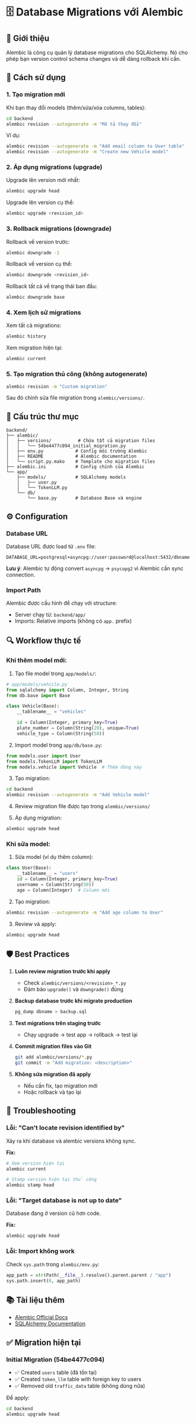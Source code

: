 # 🗄️ Database Migrations với Alembic

## 📖 Giới thiệu

Alembic là công cụ quản lý database migrations cho SQLAlchemy. Nó cho phép bạn version control schema changes và dễ dàng rollback khi cần.

## 🚀 Cách sử dụng

### 1. Tạo migration mới

Khi bạn thay đổi models (thêm/sửa/xóa columns, tables):

```bash
cd backend
alembic revision --autogenerate -m "Mô tả thay đổi"
```

Ví dụ:

```bash
alembic revision --autogenerate -m "Add email column to User table"
alembic revision --autogenerate -m "Create new Vehicle model"
```

### 2. Áp dụng migrations (upgrade)

Upgrade lên version mới nhất:

```bash
alembic upgrade head
```

Upgrade lên version cụ thể:

```bash
alembic upgrade <revision_id>
```

### 3. Rollback migrations (downgrade)

Rollback về version trước:

```bash
alembic downgrade -1
```

Rollback về version cụ thể:

```bash
alembic downgrade <revision_id>
```

Rollback tất cả về trạng thái ban đầu:

```bash
alembic downgrade base
```

### 4. Xem lịch sử migrations

Xem tất cả migrations:

```bash
alembic history
```

Xem migration hiện tại:

```bash
alembic current
```

### 5. Tạo migration thủ công (không autogenerate)

```bash
alembic revision -m "Custom migration"
```

Sau đó chỉnh sửa file migration trong `alembic/versions/`.

## 📁 Cấu trúc thư mục

```
backend/
├── alembic/
│   ├── versions/          # Chứa tất cả migration files
│   │   └── 54be4477c094_initial_migration.py
│   ├── env.py            # Config môi trường Alembic
│   ├── README            # Alembic documentation
│   └── script.py.mako    # Template cho migration files
├── alembic.ini           # Config chính của Alembic
└── app/
    ├── models/           # SQLAlchemy models
    │   ├── user.py
    │   └── TokenLLM.py
    └── db/
        └── base.py       # Database Base và engine
```

## ⚙️ Configuration

### Database URL

Database URL được load từ `.env` file:

```env
DATABASE_URL=postgresql+asyncpg://user:password@localhost:5432/dbname
```

**Lưu ý**: Alembic tự động convert `asyncpg` → `psycopg2` vì Alembic cần sync connection.

### Import Path

Alembic được cấu hình để chạy với structure:

- Server chạy từ: `backend/app/`
- Imports: Relative imports (không có `app.` prefix)

## 🔍 Workflow thực tế

### Khi thêm model mới:

1. Tạo file model trong `app/models/`:

```python
# app/models/vehicle.py
from sqlalchemy import Column, Integer, String
from db.base import Base

class Vehicle(Base):
    __tablename__ = "vehicles"

    id = Column(Integer, primary_key=True)
    plate_number = Column(String(20), unique=True)
    vehicle_type = Column(String(50))
```

2. Import model trong `app/db/base.py`:

```python
from models.user import User
from models.TokenLLM import TokenLLM
from models.vehicle import Vehicle  # Thêm dòng này
```

3. Tạo migration:

```bash
cd backend
alembic revision --autogenerate -m "Add Vehicle model"
```

4. Review migration file được tạo trong `alembic/versions/`

5. Áp dụng migration:

```bash
alembic upgrade head
```

### Khi sửa model:

1. Sửa model (ví dụ thêm column):

```python
class User(Base):
    __tablename__ = "users"
    id = Column(Integer, primary_key=True)
    username = Column(String(50))
    age = Column(Integer)  # Column mới
```

2. Tạo migration:

```bash
alembic revision --autogenerate -m "Add age column to User"
```

3. Review và apply:

```bash
alembic upgrade head
```

## 🛡️ Best Practices

1. **Luôn review migration trước khi apply**

   - Check `alembic/versions/<revision>_*.py`
   - Đảm bảo `upgrade()` và `downgrade()` đúng

2. **Backup database trước khi migrate production**

   ```bash
   pg_dump dbname > backup.sql
   ```

3. **Test migrations trên staging trước**

   - Chạy upgrade → test app → rollback → test lại

4. **Commit migration files vào Git**

   ```bash
   git add alembic/versions/*.py
   git commit -m "Add migration: <description>"
   ```

5. **Không sửa migration đã apply**
   - Nếu cần fix, tạo migration mới
   - Hoặc rollback và tạo lại

## 🐛 Troubleshooting

### Lỗi: "Can't locate revision identified by"

Xảy ra khi database và alembic versions không sync.

**Fix:**

```bash
# Xem version hiện tại
alembic current

# Stamp version hiện tại thủ công
alembic stamp head
```

### Lỗi: "Target database is not up to date"

Database đang ở version cũ hơn code.

**Fix:**

```bash
alembic upgrade head
```

### Lỗi: Import không work

Check `sys.path` trong `alembic/env.py`:

```python
app_path = str(Path(__file__).resolve().parent.parent / "app")
sys.path.insert(0, app_path)
```

## 📚 Tài liệu thêm

- [Alembic Official Docs](https://alembic.sqlalchemy.org/)
- [SQLAlchemy Documentation](https://docs.sqlalchemy.org/)

## ✅ Migration hiện tại

### Initial Migration (54be4477c094)

- ✅ Created `users` table (đã tồn tại)
- ✅ Created `token_llm` table with foreign key to users
- ✅ Removed old `traffic_data` table (không dùng nữa)

Để apply:

```bash
cd backend
alembic upgrade head
```
